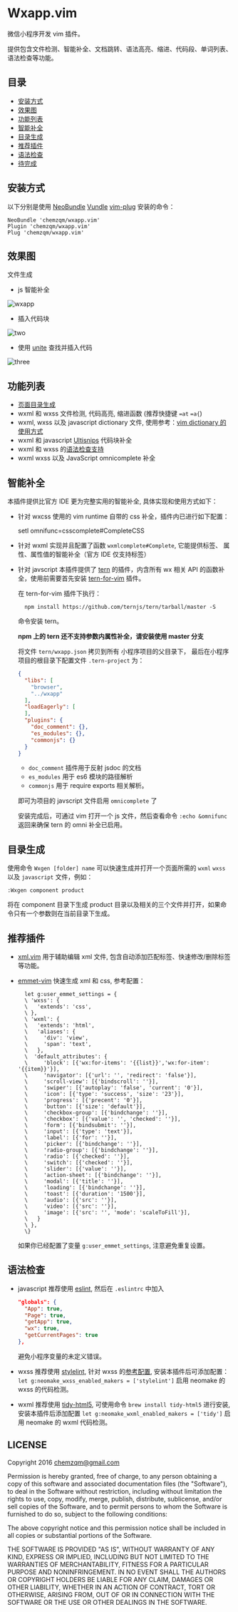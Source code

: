 # Wxapp.vim

微信小程序开发 vim 插件。

提供包含文件检测、智能补全、文档跳转、语法高亮、缩进、代码段、单词列表、语法检查等功能。

## 目录

- [安装方式](安装方式)
- [效果图](#效果图)
- [功能列表](功能列表)
- [智能补全](#智能补全)
- [目录生成](#目录生成)
- [推荐插件](#推荐插件)
- [语法检查](#语法检查)
- [待完成](#待完成)

## 安装方式


以下分别是使用 [NeoBundle](https://github.com/Shougo/neobundle.vim) [Vundle](https://github.com/VundleVim/Vundle.vim) [vim-plug](https://github.com/junegunn/vim-plug) 安装的命令：


    NeoBundle 'chemzqm/wxapp.vim'
    Plugin 'chemzqm/wxapp.vim'
    Plug 'chemzqm/wxapp.vim'


## 效果图

文件生成

* js 智能补全

![wxapp](https://cloud.githubusercontent.com/assets/251450/21974010/31568a52-dbff-11e6-994d-9ce011baa058.gif)

* 插入代码块

![two](https://cloud.githubusercontent.com/assets/251450/18817568/222c1180-8396-11e6-9bed-a175d81f201f.gif)

* 使用 [unite](https://github.com/Shougo/unite.vim) 查找并插入代码

![three](https://cloud.githubusercontent.com/assets/251450/18817569/27e7db54-8396-11e6-85e2-3f82fc07365e.gif)


## 功能列表

* [页面目录生成](#目录生成)
* wxml 和 wxss 文件检测, 代码高亮, 缩进函数 (推荐快捷键 `=at` `=a{`)
* wxml, wxss 以及 javascript dictionary 文件, 使用参考：[vim dictionary 的使用方式](https://chemzqm.me/vim-dictionary)
* wxml 和 javascript [Ultisnips](https://github.com/SirVer/ultisnips) 代码块补全
* wxml 和 wxss 的[语法检查支持](#语法检查)
* wxml wxss 以及 JavaScript omnicomplete 补全

## 智能补全

本插件提供比官方 IDE 更为完整实用的智能补全,  具体实现和使用方式如下：

* 针对 wxcss 使用的 vim runtime 自带的 css 补全，插件内已进行如下配置：

    setl omnifunc=csscomplete#CompleteCSS

* 针对 wxml 实现并且配置了函数 `wxmlcomplete#Complete`, 它能提供标签、
  属性、属性值的智能补全（官方 IDE 仅支持标签）

* 针对 javscript 本插件提供了 [tern](https://github.com/ternjs/tern)
  的插件，内含所有 wx 相关 API 的函数补全，使用前需要首先安装 
  [tern-for-vim](https://github.com/ternjs/tern_for_vim)
  插件。

  在 tern-for-vim 插件下执行：
  
        npm install https://github.com/ternjs/tern/tarball/master -S

  命令安装 tern。

  **npm 上的 tern 还不支持参数内属性补全，请安装使用 master 分支**

  将文件 `tern/wxapp.json` 拷贝到所有 小程序项目的父目录下，
  最后在小程序项目的根目录下配置文件 `.tern-project` 为：

  ``` json
  {
    "libs": [
      "browser",
      "../wxapp"
    ],
    "loadEagerly": [
    ],
    "plugins": {
      "doc_comment": {},
      "es_modules": {},
      "commonjs": {}
    }
  }
  ```
  
  * `doc_comment` 插件用于反射 jsdoc 的文档
  * `es_modules` 用于 es6 模块的路径解析
  * `commonjs` 用于 require exports 相关解析。

  即可为项目的 javscript 文件启用 `omnicomplete` 了

  安装完成后，可通过 vim 打开一个 js 文件，然后查看命令 `:echo &omnifunc`
  返回来确保 tern 的 omni 补全已启用。


## 目录生成

使用命令 `Wxgen [folder] name` 可以快速生成并打开一个页面所需的 `wxml` `wxss`
以及 `javascript` 文件，例如：

```
:Wxgen component product
```

将在 component 目录下生成 product 目录以及相关的三个文件并打开，如果命令只有一个参数则在当前目录下生成。

## 推荐插件

* [xml.vim](http://www.vim.org/scripts/script.php?script_id=1397) 用于辅助编辑 xml 文件, 包含自动添加匹配标签、快速修改/删除标签等功能。
* [emmet-vim](https://github.com/mattn/emmet-vim) 快速生成 xml 和 css,
  参考配置：

    ``` vim
      let g:user_emmet_settings = {
      \ 'wxss': {
      \   'extends': 'css',
      \ },
      \ 'wxml': {
      \   'extends': 'html',
      \   'aliases': {
      \     'div': 'view',
      \     'span': 'text',
      \   },
      \  'default_attributes': {
      \     'block': [{'wx:for-items': '{{list}}','wx:for-item': '{{item}}'}],
      \     'navigator': [{'url': '', 'redirect': 'false'}],
      \     'scroll-view': [{'bindscroll': ''}],
      \     'swiper': [{'autoplay': 'false', 'current': '0'}],
      \     'icon': [{'type': 'success', 'size': '23'}],
      \     'progress': [{'precent': '0'}],
      \     'button': [{'size': 'default'}],
      \     'checkbox-group': [{'bindchange': ''}],
      \     'checkbox': [{'value': '', 'checked': ''}],
      \     'form': [{'bindsubmit': ''}],
      \     'input': [{'type': 'text'}],
      \     'label': [{'for': ''}],
      \     'picker': [{'bindchange': ''}],
      \     'radio-group': [{'bindchange': ''}],
      \     'radio': [{'checked': ''}],
      \     'switch': [{'checked': ''}],
      \     'slider': [{'value': ''}],
      \     'action-sheet': [{'bindchange': ''}],
      \     'modal': [{'title': ''}],
      \     'loading': [{'bindchange': ''}],
      \     'toast': [{'duration': '1500'}],
      \     'audio': [{'src': ''}],
      \     'video': [{'src': ''}],
      \     'image': [{'src': '', 'mode': 'scaleToFill'}],
      \   }
      \ },
      \}
    ```
  
  如果你已经配置了变量 `g:user_emmet_settings`,  注意避免重复设置。

## 语法检查

* javascript 推荐使用 [eslint](http://eslint.org/), 然后在 `.eslintrc` 中加入

    ``` json
    "globals": {
      "App": true,
      "Page": true,
      "getApp": true,
      "wx": true,
      "getCurrentPages": true
    },
    ```
  避免小程序变量的未定义错误。

* wxss 推荐使用 [stylelint](https://github.com/stylelint/stylelint),
针对 wxss 的[参考配置](https://gist.github.com/chemzqm/7fc6144d9953f9cfa71bd18fdfcee5b6), 安装本插件后可添加配置： `let g:neomake_wxss_enabled_makers = ['stylelint']` 启用 neomake 的 wxss 的代码检测。

* wxml 推荐使用 [tidy-html5](https://github.com/htacg/tidy-html5), 可使用命令 `brew install tidy-html5` 进行安装, 安装本插件后添加配置 `let g:neomake_wxml_enabled_makers = ['tidy']` 启用 neomake 的 wxml 代码检测。

## LICENSE

Copyright 2016 chemzqm@gmail.com

Permission is hereby granted, free of charge, to any person obtaining
a copy of this software and associated documentation files (the "Software"),
to deal in the Software without restriction, including without limitation
the rights to use, copy, modify, merge, publish, distribute, sublicense,
and/or sell copies of the Software, and to permit persons to whom the
Software is furnished to do so, subject to the following conditions:

The above copyright notice and this permission notice shall be included
in all copies or substantial portions of the Software.

THE SOFTWARE IS PROVIDED "AS IS", WITHOUT WARRANTY OF ANY KIND,
EXPRESS OR IMPLIED, INCLUDING BUT NOT LIMITED TO THE WARRANTIES
OF MERCHANTABILITY, FITNESS FOR A PARTICULAR PURPOSE AND NONINFRINGEMENT.
IN NO EVENT SHALL THE AUTHORS OR COPYRIGHT HOLDERS BE LIABLE FOR ANY CLAIM,
DAMAGES OR OTHER LIABILITY, WHETHER IN AN ACTION OF CONTRACT,
TORT OR OTHERWISE, ARISING FROM, OUT OF OR IN CONNECTION WITH THE SOFTWARE
OR THE USE OR OTHER DEALINGS IN THE SOFTWARE.
